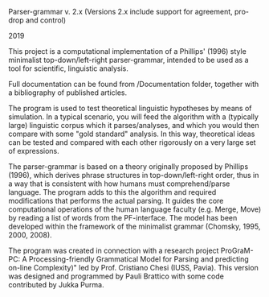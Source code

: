 Parser-grammar v. 2.x
(Versions 2.x include support for agreement, pro-drop and control)

2019

This project is a computational implementation of a Phillips' (1996) style minimalist top-down/left-right parser-grammar, 
intended to be used as a tool for scientific, linguistic analysis. 

Full documentation can be found from /Documentation folder, together with a bibliography of published articles.

The program is used to test theoretical linguistic hypotheses by means of simulation. In a typical scenario, you will feed the 
algorithm with a (typically large) linguistic corpus which it parses/analyses, and which you would then compare with some 
"gold standard" analysis. In this way, theoretical ideas can be tested and compared with each other rigorously on a very large 
set of expressions.

The parser-grammar is based on a theory originally proposed by Phillips (1996), which derives phrase structures in top-down/left-right 
order, thus in a way that is consistent with how humans must comprehend/parse language. The program adds to this the algorithm and required modifications that performs the actual parsing. It guides the core computational operations of the human language faculty (e.g. Merge, Move) by reading a list of words from the PF-interface. The model has been developed within the framework of the minimalist grammar (Chomsky, 1995, 2000, 2008).

The program was created in connection with a research project ProGraM-PC: A Processing-friendly Grammatical Model for Parsing and predicting on-line Complexity)" led by Prof. Cristiano Chesi (IUSS, Pavia). This version was designed and programmed by Pauli Brattico with some code contributed by Jukka Purma.
